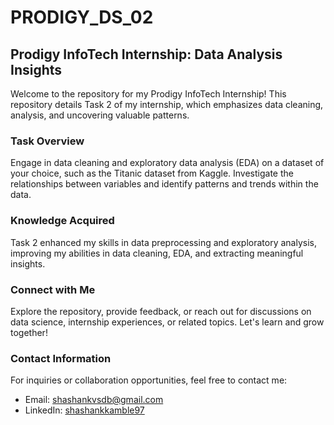 # PRODIGY_DS_02
## Prodigy InfoTech Internship: Data Analysis Insights

Welcome to the repository for my Prodigy InfoTech Internship! This repository details Task 2 of my internship, which emphasizes data cleaning, analysis, and uncovering valuable patterns.

### Task Overview
Engage in data cleaning and exploratory data analysis (EDA) on a dataset of your choice, such as the Titanic dataset from Kaggle. Investigate the relationships between variables and identify patterns and trends within the data.

### Knowledge Acquired
Task 2 enhanced my skills in data preprocessing and exploratory analysis, improving my abilities in data cleaning, EDA, and extracting meaningful insights.

### Connect with Me
Explore the repository, provide feedback, or reach out for discussions on data science, internship experiences, or related topics. Let's learn and grow together!

### Contact Information
For inquiries or collaboration opportunities, feel free to contact me:

- Email: shashankvsdb@gmail.com
- LinkedIn:  [shashankkamble97](https://www.linkedin.com/in/shashankkamble97)
